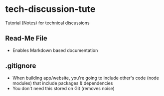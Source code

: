 # tech-discussion-tute
Tutorial (Notes) for technical discussions 

## Read-Me File 
* Enables Markdown based documentation

## .gitignore
* When building app/website, you're going to include other's code (node modules) that include packages & dependencies
* You don't need this stored on Git (removes noise)
